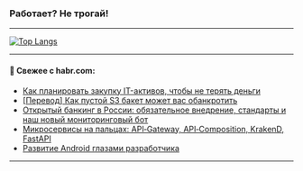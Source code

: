 ### Работает? Не трогай!

---
<!--
#### 🛠️ Technical stack:

![Java](https://img.shields.io/badge/Java-informational?logo=Oracle&style=flat&logoColor=white&color=FF4500)
![Kotlin](https://img.shields.io/badge/Kotlin-informational?logo=Kotlin&style=flat&logoColor=white&color=774D97)
![TS](https://img.shields.io/badge/TypeScript-informational?logo=typeScript&style=flat&logoColor=black&color=017acc)
![Python](https://img.shields.io/badge/Python-informational?logo=Python&style=flat&logoColor=black&color=ffdd54) <br>
![Spring](https://img.shields.io/badge/Spring-informational?logo=Spring&style=flat&logoColor=white&color=6DB33F) 
![SpringBoot](https://img.shields.io/badge/SpringBoot-informational?logo=SpringBoot&style=flat&logoColor=white&color=6DB33F)
![Nest](https://img.shields.io/badge/NestJS-informational?logo=NestJS&style=flat&logoColor=white&color=E0234E) 
![NodeJS](https://img.shields.io/badge/NodeJS-informational?logo=node.js&style=flat&logoColor=white&color=70A760)<br>
![PostgreSQL](https://img.shields.io/badge/PostgreSQL-informational?logo=PostgreSQL&style=flat&logoColor=white&color=DAA520)
![MongoDB](https://img.shields.io/badge/MongoDB-informational?logo=MongoDB&style=flat&logoColor=white&color=870000)
![Apache](https://img.shields.io/badge/Apache-informational?logo=apache&style=flat&logoColor=white&color=f74e28)

___ 
-->

<!--- #### 🛠️ : --->

[![Top Langs](https://github-readme-stats-82jvfl3w3-advtsettinggmailcoms-projects.vercel.app/api/top-langs/?username=zloylis&langs_count=10&hide_title=true&title_color=e6edf3&size_weight=0.5&count_weight=0.5&layout=compact&hide_progress=true&hide_border=true&theme=dracula)](https://github.com/zloylis)

<!---


####  :octocat:&nbsp;&nbsp; Статистика:

![GitHub stats](https://github-readme-stats-u2qms2cxw-advtsettinggmailcoms-projects.vercel.app/api?username=zloylis&show_icons=true&hide_border=true&theme=dracula&title_color=e6edf3&include_all_commits=true&count_private=true&hide_rank=false&hide_title=true&rank_icon=github)
-->
---

#### 💬 Свежее с habr.com:

<!-- BLOG-POST-LIST:START -->
- [Как планировать закупку IT-активов, чтобы не терять деньги](https://habr.com/ru/companies/simpleone/articles/881060/?utm_source=habrahabr&utm_medium=rss&utm_campaign=881060)
- [[Перевод] Как пустой S3 бакет может вас обанкротить](https://habr.com/ru/companies/wunderfund/articles/879130/?utm_source=habrahabr&utm_medium=rss&utm_campaign=879130)
- [Открытый банкинг в России: обязательное внедрение, стандарты и наш новый мониторинговый бот](https://habr.com/ru/articles/881042/?utm_source=habrahabr&utm_medium=rss&utm_campaign=881042)
- [Микросервисы на пальцах: API‑Gateway, API‑Composition, KrakenD, FastAPI](https://habr.com/ru/companies/selectel/articles/881022/?utm_source=habrahabr&utm_medium=rss&utm_campaign=881022)
- [Развитие Android глазами разработчика](https://habr.com/ru/companies/oleg-bunin/articles/879836/?utm_source=habrahabr&utm_medium=rss&utm_campaign=879836)
<!-- BLOG-POST-LIST:END -->

---
